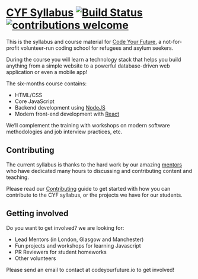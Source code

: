 # [CYF Syllabus](https://codeyourfuture.github.io/syllabus-master/) [![Build Status](https://travis-ci.org/CodeYourFuture/syllabus.svg?branch=master)](https://travis-ci.org/CodeYourFuture/syllabus) [![contributions welcome](https://img.shields.io/badge/contributions-welcome-brightgreen.svg?style=flat)](https://github.com/CodeYourFuture/syllabus/blob/master/CONTRIBUTING.md)

This is the syllabus and course material for
[Code Your Future](http://codeyourfuture.co/), a not-for-profit volunteer-run
coding school for refugees and asylum seekers.

During the course you will learn a technology stack that helps you build
anything from a simple website to a powerful database-driven web application or
even a mobile app!

The six-months course contains:

* HTML/CSS
* Core JavaScript
* Backend development using [NodeJS](https://nodejs.org)
* Modern front-end development with [React](https://facebook.github.io/react/)

We’ll complement the training with workshops on modern software methodologies
and job interview practices, etc.

## Contributing

The current syllabus is thanks to the hard work by our amazing
[mentors](https://github.com/orgs/CodeYourFuture/teams/mentors/members) who have
dedicated many hours to discussing and contributing content and teaching.

Please read our [Contributing](CONTRIBUTING.md) guide to get started with how
you can contribute to the CYF syllabus, or the projects we have for our
students.

## Getting involved

Do you want to get involved? we are looking for:

* Lead Mentors (in London, Glasgow and Manchester)
* Fun projects and workshops for learning Javascript
* PR Reviewers for student homeworks
* Other volunteers

Please send an email to contact at codeyourfuture.io to get involved!

